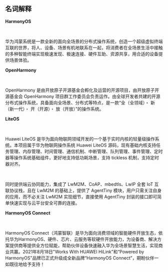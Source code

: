 ## 名词解释

**<div face="微软雅黑" size=5>HarmonyOS</div>**

&ensp;&ensp;&ensp;&ensp;
<div face="微软雅黑" size=4>
华为鸿蒙系统是一款全新的面向全场景的分布式操作系统，创造一个超级虚拟终端互联的世界，将人、设备、场景有机地联系在一起，将消费者在全场景生活中接触的多种智能终端实现极速发现、极速连接、硬件互助、资源共享，用合适的设备提供场景体验。
</div>

**<div face="微软雅黑" size=5>OpenHarmony</div>**

&ensp;&ensp;&ensp;&ensp;
<div face="微软雅黑" size=4>
OpenHarmony 是由开放原子开源基金会孵化及运营的开源项目，由开放原子开源基金会 OpenHarmony 项目群工作委员会负责运作。由全球开发者共建的开源分布式操作系统，具备面向全场景、分布式等特点，是一款“全（全领域）・ 新 （新一代）・ 开（开源）・ 放（开放）”的操作系统。
</div>

**<div face="微软雅黑" size=5>LiteOS</div>**

&ensp;&ensp;&ensp;&ensp;
<div face="微软雅黑" size=4>
Huawei LiteOS 是华为面向物联网领域开发的一个基于实时内核的轻量级操作系统。本项目属于华为物联网操作系统 Huawei LiteOS 源码，现有基础内核支持任务管理、内存管理、时间管理、通信机制、中断管理、队列管理、事件管理、定时器等操作系统基础组件，更好地支持低功耗场景，支持 tickless 机制，支持定时器对齐。
</div>

&ensp;&ensp;&ensp;&ensp;
<div face="微软雅黑" size=4>
同时提供端云协同能力，集成了 LwM2M、CoAP、mbedtls、LwIP 全套 IoT 互联协议栈，且在 LwM2M 的基础上，提供了 AgentTiny 模块，用户只需关注自身的应用，而不必关注 LwM2M 实现细节，直接使用 AgentTiny 封装的接口即可简单快速实现与云平台安全可靠的连接。
</div>

**<div face="微软雅黑" size=5>HarmonyOS Connect</div>**

&ensp;&ensp;&ensp;&ensp;
<div face="微软雅黑" size=4>
HarmonyOS Connect（鸿蒙智联）是华为面向消费领域的智能硬件开放生态，依托华为HarmonyOS、硬件、芯片、云服务等软硬件开放能力，为设备商、解决方案提供商等提供全方位赋能，帮助伙伴设备快速融入华为全场景智慧生活，实现商业共赢。2021年8月18日"Works With HUAWEI HiLink”和“Powered by HarmonyOS”品牌已正式升级成全新品牌“HarmonyOS Connect”，期盼伙伴一如既往地给予支持！
</div>
